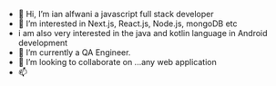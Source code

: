 - 👋 Hi, I’m ian alfwani a javascript full stack developer
- 👀 I’m interested in Next.js, React.js, Node.js, mongoDB etc
- i am also very interested in the java and kotlin language in Android development
- 🌱 I’m currently a QA Engineer.
- 💞️ I’m looking to collaborate on ...any web application 
- 📫

<!---
alfwani-js/alfwani-js is a ✨ special ✨ repository because its `README.md` (this file) appears on your GitHub profile.
You can click the Preview link to take a look at your changes.
--->
